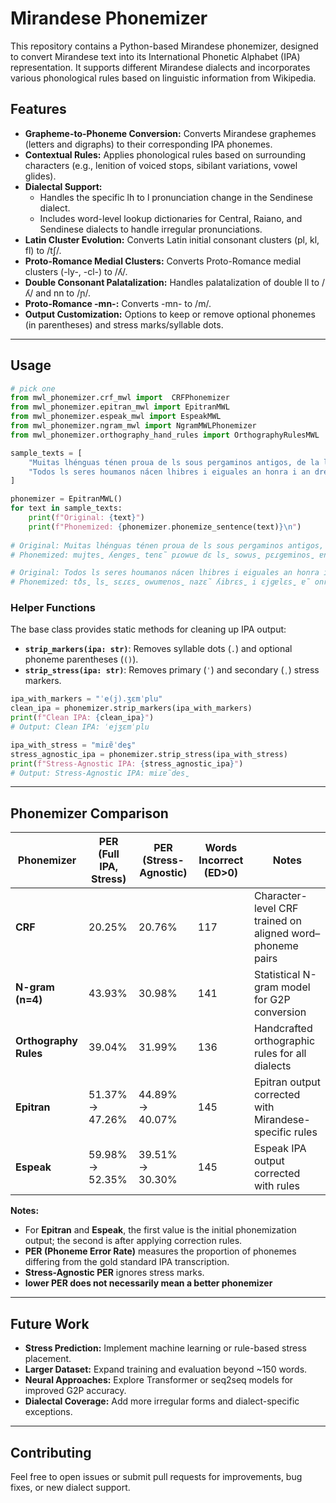 # **Mirandese Phonemizer**

This repository contains a Python-based Mirandese phonemizer, designed to convert Mirandese text into its International Phonetic Alphabet (IPA) representation. It supports different Mirandese dialects and incorporates various phonological rules based on linguistic information from Wikipedia.

## **Features**

* **Grapheme-to-Phoneme Conversion:** Converts Mirandese graphemes (letters and digraphs) to their corresponding IPA phonemes.
* **Contextual Rules:** Applies phonological rules based on surrounding characters (e.g., lenition of voiced stops, sibilant variations, vowel glides).
* **Dialectal Support:**
  * Handles the specific lh to l pronunciation change in the Sendinese dialect.
  * Includes word-level lookup dictionaries for Central, Raiano, and Sendinese dialects to handle irregular pronunciations.
* **Latin Cluster Evolution:** Converts Latin initial consonant clusters (pl, kl, fl) to /tʃ/.
* **Proto-Romance Medial Clusters:** Converts Proto-Romance medial clusters (-ly-, -cl-) to /ʎ/.
* **Double Consonant Palatalization:** Handles palatalization of double ll to /ʎ/ and nn to /ɲ/.
* **Proto-Romance -mn-:** Converts -mn- to /m/.
* **Output Customization:** Options to keep or remove optional phonemes (in parentheses) and stress marks/syllable dots.

---

## **Usage**

```python
# pick one
from mwl_phonemizer.crf_mwl import  CRFPhonemizer
from mwl_phonemizer.epitran_mwl import EpitranMWL
from mwl_phonemizer.espeak_mwl import EspeakMWL
from mwl_phonemizer.ngram_mwl import NgramMWLPhonemizer
from mwl_phonemizer.orthography_hand_rules import OrthographyRulesMWL

sample_texts = [
    "Muitas lhénguas ténen proua de ls sous pergaminos antigos, de la lhiteratura screbida hai cientos d'anhos i de scritores hai muito afamados, hoije bandeiras dessas lhénguas. Mas outras hai que nun puoden tener proua de nada desso, cumo ye l causo de la lhéngua mirandesa.",
    "Todos ls seres houmanos nácen lhibres i eiguales an honra i an dreitos. Dotados de rezon i de cuncéncia, dében de se dar bien uns culs outros i cumo armano",
]

phonemizer = EpitranMWL()
for text in sample_texts:
    print(f"Original: {text}")
    print(f"Phonemized: {phonemizer.phonemize_sentence(text)}\n")
    
# Original: Muitas lhénguas ténen proua de ls sous pergaminos antigos, de la lhiteratura screbida hai cientos d'anhos i de scritores hai muito afamados, hoije bandeiras dessas lhénguas. Mas outras hai que nun puoden tener proua de nada desso, cumo ye l causo de la lhéngua mirandesa.
# Phonemized: mujtɐs̺ ʎenɡɐs̺ tenɛ̃ pɾowuɐ dɛ ls̺ sowus̺ pɛɾɡɐminos̺ ɐntiɡos̺, dɛ ʎɐ ʎitɛɾɐtuɾɐ s̺kɾβdɐ aj s̻iɛntos̻ d'ɐnos̺ i dɛ s̺kɾitoɾɛs̺ aj mujtu ɐfɐmðs̺, owiʒɛ bɐndɛjɾɐs̺ dɛʃsɐs̺ ʎenɡɐs̺. mɐs̺ owutrɐs̺ aj kʷɛ nũ puð̃ tɨˈneɾ pɾowuɐ dɛ nð dɛʃsu, kumu ˈje l̩ kawzu dɛ ʎɐ ˈʎɛ̃ɡwɐ miɾɐndɛzɐ.

# Original: Todos ls seres houmanos nácen lhibres i eiguales an honra i an dreitos. Dotados de rezon i de cuncéncia, dében de se dar bien uns culs outros i cumo armano
# Phonemized: tðs̺ ls̺ sɛɾɛs̺ owumɐnos̺ nazɛ̃ ʎibrɛs̺ i ɛjɡɐlɛs̺ ɐ̃ onrɐ i ɐ̃ dɾɛjtos̺. dotðs̺ dɛ rɛzõ i dɛ kuns̻ens̻iɐ, dβ̃ dɛ sɛ dɐɾ biɛ̃ uns̺ kuls̺ owutros̺ i kumu ɐɾmɐnu
```

### **Helper Functions**

The base class provides static methods for cleaning up IPA output:

- **`strip_markers(ipa: str)`**: Removes syllable dots (`.`) and optional phoneme parentheses (`()`).
- **`strip_stress(ipa: str)`**: Removes primary (`ˈ`) and secondary (`ˌ`) stress markers.

```python
ipa_with_markers = "ˈe(j).ʒɛmˈplu"
clean_ipa = phonemizer.strip_markers(ipa_with_markers)
print(f"Clean IPA: {clean_ipa}")
# Output: Clean IPA: ˈejʒɛmˈplu

ipa_with_stress = "miɾɐ̃ˈdes̺"
stress_agnostic_ipa = phonemizer.strip_stress(ipa_with_stress)
print(f"Stress-Agnostic IPA: {stress_agnostic_ipa}")
# Output: Stress-Agnostic IPA: miɾɐ̃des̺
```

---

## **Phonemizer Comparison**

| Phonemizer            | PER (Full IPA, Stress) | PER (Stress-Agnostic) | Words Incorrect (ED>0) | Notes                                                     |
| --------------------- |------------------------|-----------------------| ---------------------- | --------------------------------------------------------- |
| **CRF**               | 20.25%                 | 20.76%                | 117                    | Character-level CRF trained on aligned word–phoneme pairs |
| **N-gram (n=4)**      | 43.93%                 | 30.98%                | 141                    | Statistical N-gram model for G2P conversion               |
| **Orthography Rules** | 39.04%                 | 31.99%                | 136                    | Handcrafted orthographic rules for all dialects           |
| **Epitran**           | 51.37% → 47.26%        | 44.89% → 40.07%       | 145                    | Epitran output corrected with Mirandese-specific rules    |
| **Espeak**            | 59.98% → 52.35%        | 39.51% → 30.30%       | 145                    | Espeak IPA output corrected with rules                    |

**Notes:**

- For **Epitran** and **Espeak**, the first value is the initial phonemization output; the second is after applying correction rules.
- **PER (Phoneme Error Rate)** measures the proportion of phonemes differing from the gold standard IPA transcription.
- **Stress-Agnostic PER** ignores stress marks.
- **lower PER does not necessarily mean a better phonemizer**

---

## **Future Work**

* **Stress Prediction:** Implement machine learning or rule-based stress placement.
* **Larger Dataset:** Expand training and evaluation beyond ~150 words.
* **Neural Approaches:** Explore Transformer or seq2seq models for improved G2P accuracy.
* **Dialectal Coverage:** Add more irregular forms and dialect-specific exceptions.

---

## **Contributing**

Feel free to open issues or submit pull requests for improvements, bug fixes, or new dialect support.
